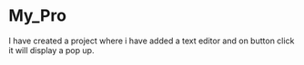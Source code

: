 # My_Pro
I have created a project where i have added a text editor and on button click it will display a pop up.

